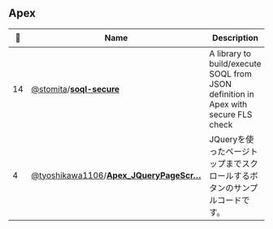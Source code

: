 ## Apex 

|:star2: | Name | Description | 🌍|
|---|---|---|---|
|14|[@stomita](https://github.com/stomita)/[**soql-secure**](https://github.com/stomita/soql-secure)|A library to build/execute SOQL from JSON definition in Apex with secure FLS check||
|4|[@tyoshikawa1106](https://github.com/tyoshikawa1106)/[**Apex_JQueryPageScr…**](https://github.com/tyoshikawa1106/Apex_JQueryPageScrollTopButton)|JQueryを使ったページトップまでスクロールするボタンのサンプルコードです。||

